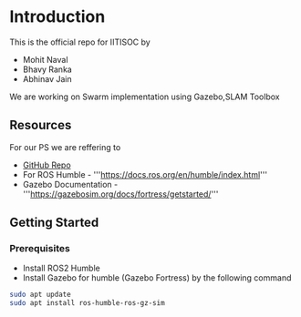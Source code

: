 # Introduction
This is the official repo for IITISOC by 
- Mohit Naval 
- Bhavy Ranka 
- Abhinav Jain                                                                                                                                                                                                                 

We are working on Swarm implementation using Gazebo,SLAM Toolbox
## Resources
For our PS we are reffering to 
- [GitHub Repo](https://github.com/YePeOn7/ros2_omni_robot_sim.git)
- For ROS Humble - '''https://docs.ros.org/en/humble/index.html'''
- Gazebo Documentation - '''https://gazebosim.org/docs/fortress/getstarted/'''
## Getting Started
### Prerequisites
- Install ROS2 Humble
- Install Gazebo for humble (Gazebo Fortress) by the following command
``` bash
sudo apt update
sudo apt install ros-humble-ros-gz-sim
```
